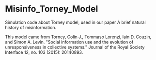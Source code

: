 # Misinfo_Torney_Model
Simulation code about Torney model, used in our paper A brief natural history of misinformation. 

This model came from Torney, Colin J., Tommaso Lorenzi, Iain D. Couzin, and Simon A. Levin. "Social information use and the evolution of unresponsiveness in collective systems." Journal of the Royal Society Interface 12, no. 103 (2015): 20140893.
